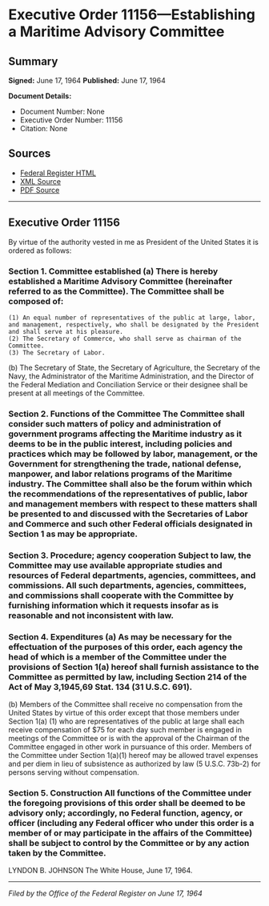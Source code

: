 # Executive Order 11156—Establishing a Maritime Advisory Committee

## Summary

**Signed:** June 17, 1964
**Published:** June 17, 1964

**Document Details:**
- Document Number: None
- Executive Order Number: 11156
- Citation: None

## Sources
- [Federal Register HTML](https://www.presidency.ucsb.edu/documents/executive-order-11156-establishing-maritime-advisory-committee)
- [XML Source](None)
- [PDF Source](None)

---

## Executive Order 11156

By virtue of the authority vested in me as President of the United States it is ordered as follows:
### Section 1. Committee established (a) There is hereby established a Maritime Advisory Committee (hereinafter referred to as the Committee). The Committee shall be composed of:

    (1) An equal number of representatives of the public at large, labor, and management, respectively, who shall be designated by the President and shall serve at his pleasure.
    (2) The Secretary of Commerce, who shall serve as chairman of the Committee.
    (3) The Secretary of Labor.
(b) The Secretary of State, the Secretary of Agriculture, the Secretary of the Navy, the Administrator of the Maritime Administration, and the Director of the Federal Mediation and Conciliation Service or their designee shall be present at all meetings of the Committee.

### Section 2. Functions of the Committee The Committee shall consider such matters of policy and administration of government programs affecting the Maritime industry as it deems to be in the public interest, including policies and practices which may be followed by labor, management, or the Government for strengthening the trade, national defense, manpower, and labor relations programs of the Maritime industry. The Committee shall also be the forum within which the recommendations of the representatives of public, labor and management members with respect to these matters shall be presented to and discussed with the Secretaries of Labor and Commerce and such other Federal officials designated in Section 1 as may be appropriate.

### Section 3. Procedure; agency cooperation Subject to law, the Committee may use available appropriate studies and resources of Federal departments, agencies, committees, and commissions. All such departments, agencies, committees, and commissions shall cooperate with the Committee by furnishing information which it requests insofar as is reasonable and not inconsistent with law.

### Section 4. Expenditures (a) As may be necessary for the effectuation of the purposes of this order, each agency the head of which is a member of the Committee under the provisions of Section 1(a) hereof shall furnish assistance to the Committee as permitted by law, including Section 214 of the Act of May 3,1945,69 Stat. 134 (31 U.S.C. 691).

(b) Members of the Committee shall receive no compensation from the United States by virtue of this order except that those members under Section 1(a) (1) who are representatives of the public at large shall each receive compensation of $75 for each day such member is engaged in meetings of the Committee or is with the approval of the Chairman of the Committee engaged in other work in pursuance of this order. Members of the Committee under Section 1(a)(1) hereof may be allowed travel expenses and per diem in lieu of subsistence as authorized by law (5 U.S.C. 73b-2) for persons serving without compensation.
### Section 5. Construction All functions of the Committee under the foregoing provisions of this order shall be deemed to be advisory only; accordingly, no Federal function, agency, or officer (including any Federal officer who under this order is a member of or may participate in the affairs of the Committee) shall be subject to control by the Committee or by any action taken by the Committee.

LYNDON B. JOHNSON
The White House,
June 17, 1964.

---

*Filed by the Office of the Federal Register on June 17, 1964*
